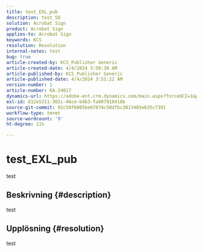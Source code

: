 ```yaml
---
title: test_EXL_pub
description: test_SD
solution: Acrobat Sign
product: Acrobat Sign
applies-to: Acrobat Sign
keywords: KCS
resolution: Resolution
internal-notes: test
bug: true
article-created-by: KCS_Publisher Generic
article-created-date: 4/4/2024 3:50:30 AM
article-published-by: KCS_Publisher Generic
article-published-date: 4/4/2024 3:51:22 AM
version-number: 1
article-number: KA-24017
dynamics-url: https://adobe-ent.crm.dynamics.com/main.aspx?forceUCI=1&pagetype=entityrecord&etn=knowledgearticle&id=4d8d7675-36f2-ee11-904c-6045bd0065f9
exl-id: 812e5311-302c-46ce-b4b3-fa007918418b
source-git-commit: 92c50f6005be67874c50dfbc3013403e635c7391
workflow-type: tm+mt
source-wordcount: '9'
ht-degree: 11%

---
```


# test_EXL_pub


test

## Beskrivning {#description}

test

## Upplösning {#resolution}


test
